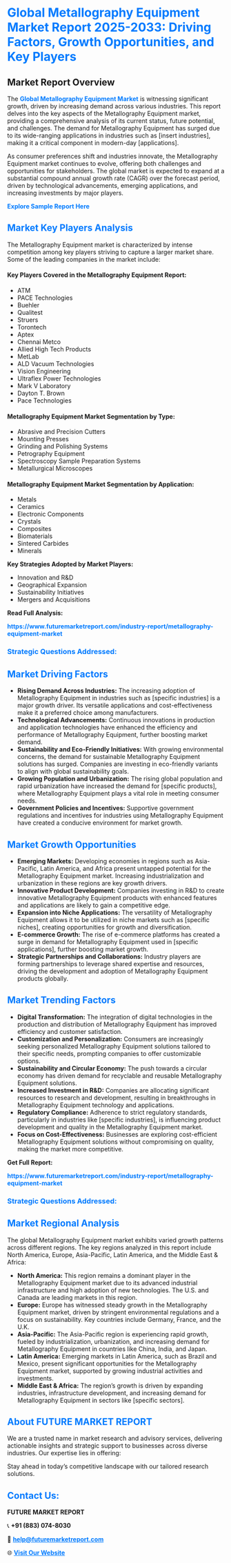 <h1 style="color: #007BFF;">Global Metallography Equipment Market Report 2025-2033: Driving Factors, Growth Opportunities, and Key Players</h1>

<section id="overview">
<h2>Market Report Overview</h2>
<p>The <a href="https://www.futuremarketreport.com/industry-report/metallography-equipment-market" style="color: #007BFF; text-decoration: none;"><strong>Global Metallography Equipment Market</strong></a> is witnessing significant growth, driven by increasing demand across various industries. This report delves into the key aspects of the Metallography Equipment market, providing a comprehensive analysis of its current status, future potential, and challenges. The demand for Metallography Equipment has surged due to its wide-ranging applications in industries such as [insert industries], making it a critical component in modern-day [applications].</p>
<p>As consumer preferences shift and industries innovate, the Metallography Equipment market continues to evolve, offering both challenges and opportunities for stakeholders. The global market is expected to expand at a substantial compound annual growth rate (CAGR) over the forecast period, driven by technological advancements, emerging applications, and increasing investments by major players.</p>
</section>

<section id="overview">
<p><a href="https://www.futuremarketreport.com/request-sample/reportId=92222" style="color: #007BFF; text-decoration: none;"><strong>Explore Sample Report Here</strong></a></p>
</section>

<section id="key-players">
<h2 style="color: #007BFF;">Market Key Players Analysis</h2>
<p>The Metallography Equipment market is characterized by intense competition among key players striving to capture a larger market share. Some of the leading companies in the market include:</p>
<h4>Key Players Covered in the Metallography Equipment Report:</h4>
<ul><li>ATM</li><li>PACE Technologies</li><li>Buehler</li><li>Qualitest</li><li>Struers</li><li>Torontech</li><li>Aptex</li><li>Chennai Metco</li><li>Allied High Tech Products</li><li>MetLab</li><li>ALD Vacuum Technologies</li><li>Vision Engineering</li><li>Ultraflex Power Technologies</li><li>Mark V Laboratory</li><li>Dayton T. Brown</li><li>Pace Technologies</li></ul>
<h4>Metallography Equipment Market Segmentation by Type:</h4>
<ul><li>Abrasive and Precision Cutters</li><li>Mounting Presses</li><li>Grinding and Polishing Systems</li><li>Petrography Equipment</li><li>Spectroscopy Sample Preparation Systems</li><li>Metallurgical Microscopes</li></ul>

<h4>Metallography Equipment Market Segmentation by Application:</h4>
<ul><li>Metals</li><li>Ceramics</li><li>Electronic Components</li><li>Crystals</li><li>Composites</li><li>Biomaterials</li><li>Sintered Carbides</li><li>Minerals</li></ul>
<p><strong>Key Strategies Adopted by Market Players:</strong></p>
<ul>
<li>Innovation and R&D</li>
<li>Geographical Expansion</li>
<li>Sustainability Initiatives</li>
<li>Mergers and Acquisitions</li>
</ul>
</section>

<section>
<p><strong>Read Full Analysis: </strong></p><a href="https://www.futuremarketreport.com/industry-report/metallography-equipment-market" style="color: #007BFF; text-decoration: none;"><strong>https://www.futuremarketreport.com/industry-report/metallography-equipment-market</strong></a>
<h3 style="color: #007BFF;">Strategic Questions Addressed:</h3>
</section>

<section id="driving-factors">
<h2 style="color: #007BFF;">Market Driving Factors</h2>
<ul>
<li><strong>Rising Demand Across Industries:</strong> The increasing adoption of Metallography Equipment in industries such as [specific industries] is a major growth driver. Its versatile applications and cost-effectiveness make it a preferred choice among manufacturers.</li>
<li><strong>Technological Advancements:</strong> Continuous innovations in production and application technologies have enhanced the efficiency and performance of Metallography Equipment, further boosting market demand.</li>
<li><strong>Sustainability and Eco-Friendly Initiatives:</strong> With growing environmental concerns, the demand for sustainable Metallography Equipment solutions has surged. Companies are investing in eco-friendly variants to align with global sustainability goals.</li>
<li><strong>Growing Population and Urbanization:</strong> The rising global population and rapid urbanization have increased the demand for [specific products], where Metallography Equipment plays a vital role in meeting consumer needs.</li>
<li><strong>Government Policies and Incentives:</strong> Supportive government regulations and incentives for industries using Metallography Equipment have created a conducive environment for market growth.</li>
</ul>
</section>

<section id="growth-opportunities">
<h2 style="color: #007BFF;">Market Growth Opportunities</h2>
<ul>
<li><strong>Emerging Markets:</strong> Developing economies in regions such as Asia-Pacific, Latin America, and Africa present untapped potential for the Metallography Equipment market. Increasing industrialization and urbanization in these regions are key growth drivers.</li>
<li><strong>Innovative Product Development:</strong> Companies investing in R&D to create innovative Metallography Equipment products with enhanced features and applications are likely to gain a competitive edge.</li>
<li><strong>Expansion into Niche Applications:</strong> The versatility of Metallography Equipment allows it to be utilized in niche markets such as [specific niches], creating opportunities for growth and diversification.</li>
<li><strong>E-commerce Growth:</strong> The rise of e-commerce platforms has created a surge in demand for Metallography Equipment used in [specific applications], further boosting market growth.</li>
<li><strong>Strategic Partnerships and Collaborations:</strong> Industry players are forming partnerships to leverage shared expertise and resources, driving the development and adoption of Metallography Equipment products globally.</li>
</ul>
</section>

<section id="trending-factors">
<h2 style="color: #007BFF;">Market Trending Factors</h2>
<ul>
<li><strong>Digital Transformation:</strong> The integration of digital technologies in the production and distribution of Metallography Equipment has improved efficiency and customer satisfaction.</li>
<li><strong>Customization and Personalization:</strong> Consumers are increasingly seeking personalized Metallography Equipment solutions tailored to their specific needs, prompting companies to offer customizable options.</li>
<li><strong>Sustainability and Circular Economy:</strong> The push towards a circular economy has driven demand for recyclable and reusable Metallography Equipment solutions.</li>
<li><strong>Increased Investment in R&D:</strong> Companies are allocating significant resources to research and development, resulting in breakthroughs in Metallography Equipment technology and applications.</li>
<li><strong>Regulatory Compliance:</strong> Adherence to strict regulatory standards, particularly in industries like [specific industries], is influencing product development and quality in the Metallography Equipment market.</li>
<li><strong>Focus on Cost-Effectiveness:</strong> Businesses are exploring cost-efficient Metallography Equipment solutions without compromising on quality, making the market more competitive.</li>
</ul>
</section>

<section>
<p><strong>Get Full Report: </strong></p><a href="https://www.futuremarketreport.com/industry-report/metallography-equipment-market" style="color: #007BFF; text-decoration: none;"><strong>https://www.futuremarketreport.com/industry-report/metallography-equipment-market</strong></a>
<h3 style="color: #007BFF;">Strategic Questions Addressed:</h3>
</section>


<section id="regional-analysis">
<h2 style="color: #007BFF;">Market Regional Analysis</h2>
<p>The global Metallography Equipment market exhibits varied growth patterns across different regions. The key regions analyzed in this report include North America, Europe, Asia-Pacific, Latin America, and the Middle East & Africa:</p>
<ul>
<li><strong>North America:</strong> This region remains a dominant player in the Metallography Equipment market due to its advanced industrial infrastructure and high adoption of new technologies. The U.S. and Canada are leading markets in this region.</li>
<li><strong>Europe:</strong> Europe has witnessed steady growth in the Metallography Equipment market, driven by stringent environmental regulations and a focus on sustainability. Key countries include Germany, France, and the U.K.</li>
<li><strong>Asia-Pacific:</strong> The Asia-Pacific region is experiencing rapid growth, fueled by industrialization, urbanization, and increasing demand for Metallography Equipment in countries like China, India, and Japan.</li>
<li><strong>Latin America:</strong> Emerging markets in Latin America, such as Brazil and Mexico, present significant opportunities for the Metallography Equipment market, supported by growing industrial activities and investments.</li>
<li><strong>Middle East & Africa:</strong> The region’s growth is driven by expanding industries, infrastructure development, and increasing demand for Metallography Equipment in sectors like [specific sectors].</li>
</ul>
</section>

<footer>
<h2 style="color: #007BFF;">About FUTURE MARKET REPORT</h2>
<p>We are a trusted name in market research and advisory services, delivering actionable insights and strategic support to businesses across diverse industries. Our expertise lies in offering:</p>

<p>Stay ahead in today’s competitive landscape with our tailored research solutions.</p>

<h2 style="color: #007BFF;">Contact Us:</h2>
<p><strong>FUTURE MARKET REPORT</strong></p>
<p>📞 <strong>+91 (883) 074-8030</strong></p>
<p>📧 <strong><a href="mailto:help@futuremarketreport.com" style="color: #007BFF;">help@futuremarketreport.com</a></strong></p>
<p>🌐 <strong><a href="https://www.futuremarketreport.com/" style="color: #007BFF;">Visit Our Website</a></strong></p>
</footer>